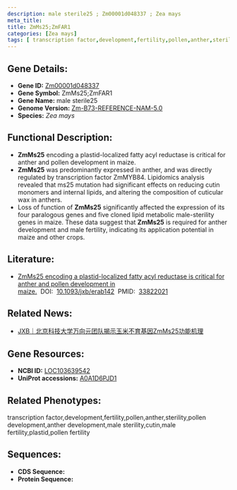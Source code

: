 ```yaml
---
description: male sterile25 ; Zm00001d048337 ; Zea mays
meta_title:
title: ZmMs25;ZmFAR1
categories: [Zea mays]
tags: [ transcription factor,development,fertility,pollen,anther,sterility,pollen development,anther development,male sterility,cutin,male fertility,plastid,pollen fertility ]
---
```


## Gene Details:
- **Gene ID:**	[Zm00001d048337]()
- **Gene Symbol:** ZmMs25;ZmFAR1
- **Gene Name:** male sterile25
- **Genome Version:** [Zm-B73-REFERENCE-NAM-5.0]()
- **Species:** *Zea mays*

## Functional Description:
   - **ZmMs25** encoding a plastid-localized fatty acyl reductase is critical for anther and pollen development in maize.
   - **ZmMs25** was predominantly expressed in anther, and was directly regulated by transcription factor ZmMYB84. Lipidomics analysis revealed that ms25 mutation had significant effects on reducing cutin monomers and internal lipids, and altering the composition of cuticular wax in anthers.
   - Loss of function of **ZmMs25** significantly affected the expression of its four paralogous genes and five cloned lipid metabolic male-sterility genes in maize. These data suggest that **ZmMs25** is required for anther development and male fertility, indicating its application potential in maize and other crops.

## Literature:
   - [ZmMs25 encoding a plastid-localized fatty acyl reductase is critical for anther and pollen development in maize.]( https://academic.oup.com/jxb/article/72/12/4298/6208413)&nbsp;&nbsp;DOI:&nbsp;&nbsp;[10.1093/jxb/erab142](https://academic.oup.com/jxb/article/72/12/4298/6208413)&nbsp;&nbsp;PMID:&nbsp;&nbsp;[33822021](https://pubmed.ncbi.nlm.nih.gov/33822021/)

## Related News:
   - [JXB｜北京科技大学万向元团队揭示玉米不育基因ZmMs25功能机理](https://mp.weixin.qq.com/s?__biz=Mzg3MDEwNDEyMg==&mid=2247507740&idx=3&sn=09041ce0f23b65f0f6a7115c7b8e3198&chksm=ce907249f9e7fb5f18b27c02fa3274666cf0334e8a32b5165cde4d66e3e7cacd7367cc96f45e&scene=27#wechat_redirect)

## Gene Resources:
- **NCBI ID:** [LOC103639542](https://www.ncbi.nlm.nih.gov/gene/?term=LOC103639542)
- **UniProt accessions:** [A0A1D6PJD1](https://www.uniprot.org/uniprotkb/A0A1D6PJD1/entry)

## Related Phenotypes:
transcription factor,development,fertility,pollen,anther,sterility,pollen development,anther development,male sterility,cutin,male fertility,plastid,pollen fertility

## Sequences:
- **CDS Sequence:**
- **Protein Sequence:**
